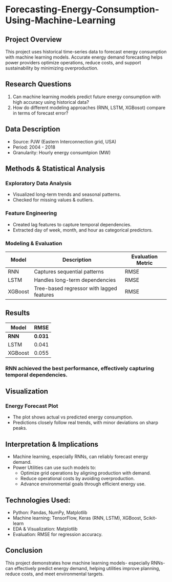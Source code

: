 # Forecasting-Energy-Consumption-Using-Machine-Learning

## Project Overview
This project uses historical time-series data to forecast energy consumption with machine learning models. Accurate energy demand forecasting helps power providers optimize operations, reduce costs, and support sustainability by minimizing overproduction.

## Research Questions
1. Can machine learning models predict future energy consumption with high accuracy using historical data?
2. How do different modeling approaches (RNN, LSTM, XGBosot) compare in terms of forecast error?

## Data Description
- Source: PJW (Eastern Interconnection grid, USA)
- Period: 2004 - 2018
- Granularity: Hourly energy consumtpion (MW)

## Methods & Statistical Analysis
### Exploratory Data Analysis
- Visualized long-term trends and seasonal patterns.
- Checked for missing values & outliers.

### Feature Engineering
- Created lag features to capture temporal dependencies.
- Extracted day of week, month, and hour as categorical predictors.

### Modeling & Evaluation
| Model   | Description                               | Evaluation Metric |
| ------- | ----------------------------------------- | ----------------- |
| RNN     | Captures sequential patterns              | RMSE              |
| LSTM    | Handles long-term dependencies            | RMSE              |
| XGBoost | Tree-based regressor with lagged features | RMSE              |

## Results
| Model   | RMSE      |
| ------- | --------- |
| **RNN** | **0.031** |
| LSTM    | 0.041     |
| XGBoost | 0.055     |

### RNN achieved the best performance, effectively capturing temporal dependencies.

## Visualization
### Energy Forecast Plot
- The plot shows actual vs predicted energy consumption.
- Predictions closely follow real trends, with minor deviations on sharp peaks.

## Interpretation & Implications
- Machine learning, especially RNNs, can reliably forecast energy demand.
- Power Utilities can use such models to:
  - Optimize grid operations by aligning production with demand.
  - Reduce operational costs by avoiding overproduction.
  - Advance environmental goals through efficient energy use.
 
## Technologies Used:
- Python: Pandas, NumPy, Matplotlib
- Machine learning: TensorFlow, Keras (RNN, LSTM), XGBoost, Scikit-learn
- EDA & Visualization: Matplotlib
- Evaluation: RMSE for regression accuracy.

## Conclusion
This project demonstrates how machine learning models- especially RNNs- can effectively predict energy demand, helping utilities improve planning, reduce costs, and meet environmental targets.
